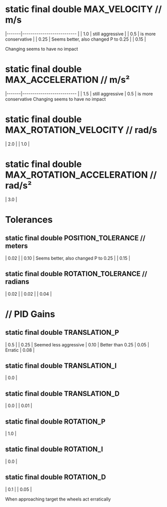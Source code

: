 
# static final double MAX_VELOCITY // m/s
|-------|---------------------------        |
| 1.0   |   still aggressive                |
| 0.5   |   is more conservative            |
| 0.25  |   Seems better, also changed P to 0.25 |
| 0.15  |


Changing seems to have no impact

# static final double MAX_ACCELERATION // m/s²
|-------|---------------------------    |
| 1.5   |   still aggressive
| 0.5   |   is more conservative
Changing seems to have no impact

# static final double MAX_ROTATION_VELOCITY // rad/s
|   2.0 |
|   1.0 |


# static final double MAX_ROTATION_ACCELERATION // rad/s²
|   3.0 |

#  Tolerances
## static final double POSITION_TOLERANCE // meters
|   0.02    |
|   0.10    | Seems better, also changed P to 0.25 |
|   0.15    |

##   static final double ROTATION_TOLERANCE // radians
|   0.02    |
|   0.02    |
|   0.04    |

# // PID Gains
##        static final double TRANSLATION_P
|   0.5     |
|   0.25    | Seemed less aggressive
|   0.10    | Better than 0.25
|   0.05    | Erratic
|   0.08    |

##        static final double TRANSLATION_I
|   0.0     |

##        static final double TRANSLATION_D
|   0.0     |
|   0.01    |

##        static final double ROTATION_P
|   1.0     |

##        static final double ROTATION_I
|   0.0     |

##        static final double ROTATION_D
|   0.1     |
|   0.05    |

When approaching target the wheels act erratically 